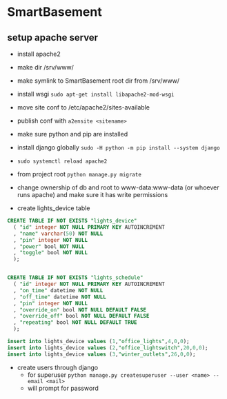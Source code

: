 # SmartBasement


## setup apache server 

- install apache2
- make dir /srv/www/
- make symlink to SmartBasement root dir from /srv/www/<sitename>
- install wsgi `sudo apt-get install libapache2-mod-wsgi`
- move site conf to /etc/apache2/sites-available
- publish conf with `a2ensite <sitename>`
- make sure python and pip are installed
- install django globally `sudo -H python -m pip install --system django`
- `sudo systemctl reload apache2`

- from project root `python manage.py migrate`
- change ownership of db and root to www-data:www-data (or whoever runs apache) and make sure it has write permissions
- create lights_device table 

```sql 
CREATE TABLE IF NOT EXISTS "lights_device" 
  ( "id" integer NOT NULL PRIMARY KEY AUTOINCREMENT
  , "name" varchar(50) NOT NULL
  , "pin" integer NOT NULL
  , "power" bool NOT NULL
  , "toggle" bool NOT NULL
  );


CREATE TABLE IF NOT EXISTS "lights_schedule" 
  ( "id" integer NOT NULL PRIMARY KEY AUTOINCREMENT
  , "on_time" datetime NOT NULL
  , "off_time" datetime NOT NULL
  , "pin" integer NOT NULL
  , "override_on" bool NOT NULL DEFAULT FALSE
  , "override_off" bool NOT NULL DEFAULT FALSE
  , "repeating" bool NOT NULL DEFAULT TRUE
  );

insert into lights_device values (1,"office_lights",4,0,0);
insert into lights_device values (2,"office_lightswitch",20,0,0);
insert into lights_device values (3,"winter_outlets",26,0,0);
```

- create users through django 
  - for superuser `python manage.py createsuperuser --user <name> --email <mail>` 
  - will prompt for password

